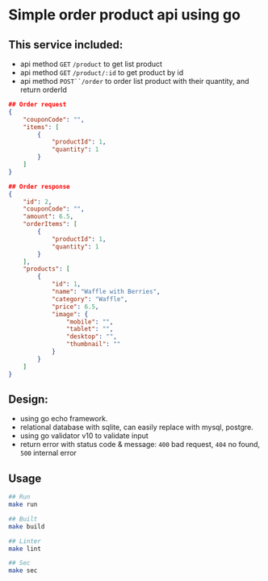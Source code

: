 # Simple order product api using go
    
## This service included: 
- api method `GET` `/product` to get list product
- api method `GET` `/product/:id` to get product by id
- api method `POST``/order` to order list product with their quantity, and return orderId
```json
## Order request
{
    "couponCode": "",
    "items": [
        {
            "productId": 1,
            "quantity": 1
        }
    ]
}

## Order response
{
    "id": 2,
    "couponCode": "",
    "amount": 6.5,
    "orderItems": [
        {
            "productId": 1,
            "quantity": 1
        }
    ],
    "products": [
        {
            "id": 1,
            "name": "Waffle with Berries",
            "category": "Waffle",
            "price": 6.5,
            "image": {
                "mobile": "",
                "tablet": "",
                "desktop": "",
                "thumbnail": ""
            }
        }
    ]
}
```
## Design:
- using go echo framework.
- relational database with sqlite, can easily replace with mysql, postgre.
- using go validator v10 to validate input
- return error with status code & message: `400` bad request, `404` no found, `500` internal error

## Usage
```bash
## Run
make run

## Built 
make build

## Linter
make lint

## Sec
make sec
````
